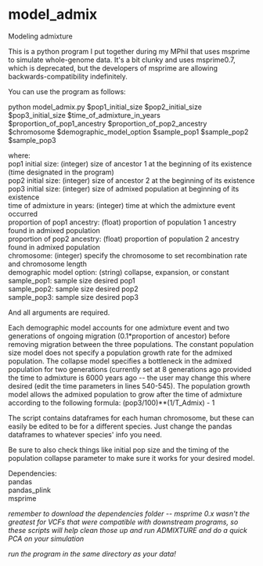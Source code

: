 # model_admix
Modeling admixture

This is a python program I put together during my MPhil that uses msprime to simulate whole-genome data.
It's a bit clunky and uses msprime0.7, which is deprecated, but the developers of msprime are allowing
backwards-compatibility indefinitely. 

You can use the program as follows:

python model_admix.py $pop1_initial_size $pop2_initial_size $pop3_initial_size $time_of_admixture_in_years $proportion_of_pop1_ancestry $proportion_of_pop2_ancestry $chromosome $demographic_model_option $sample_pop1 $sample_pop2 $sample_pop3
  
where: \
  pop1 initial size: (integer) size of ancestor 1 at the beginning of its existence (time designated in the program) \
  pop2 initial size: (integer) size of ancestor 2 at the beginning of its existence \
  pop3 initial size: (integer) size of admixed population at beginning of its existence \
  time of admixture in years: (integer) time at which the admixture event occurred \
  proportion of pop1 ancestry: (float) proportion of population 1 ancestry found in admixed population \
  proportion of pop2 ancestry: (float) proportion of population 2 ancestry found in admixed population \
  chromosome: (integer) specify the chromosome to set recombination rate and chromosome length \
  demographic model option: (string) collapse, expansion, or constant \
  sample_pop1: sample size desired pop1 \
  sample_pop2: sample size desired pop2 \
  sample_pop3: sample size desired pop3 

And all arguments are required.

Each demographic model accounts for one admixture event and two generations of ongoing migration (0.1*proportion of ancestor) before removing migration between the three populations. The constant population size model does not specify a population growth rate for the admixed population. The collapse model specifies a bottleneck in the admixed population for two generations (currently set at 8 generations ago provided the time to admixture is 6000 years ago -- the user may change this where desired (edit the time parameters in lines 540-545). The population growth model allows the admixed population to grow after the time of admixture according to the following formula: (pop3/100)**(1/T_Admix) - 1

The script contains dataframes for each human chromosome, but these can easily be edited to be for a different species. Just
change the pandas dataframes to whatever species' info you need. 

Be sure to also check things like initial pop size and the timing of the population collapse parameter to make sure it works for your desired model.

Dependencies: \
pandas \
pandas_plink \
msprime

*remember to download the dependencies folder -- msprime 0.x wasn't the greatest for VCFs that were compatible with downstream programs, so these scripts will help clean those up and run ADMIXTURE and do a quick PCA on your simulation*

*run the program in the same directory as your data!*
